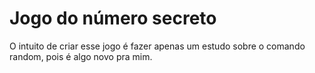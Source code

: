 # Jogo do número secreto

O intuito de criar esse jogo é fazer apenas um estudo sobre o comando random, pois é algo novo pra mim.
